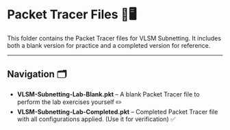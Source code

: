 # Packet Tracer Files 📂🖥️

This folder contains the Packet Tracer files for VLSM Subnetting. It includes both a blank version for practice and a completed version for reference.

---

## Navigation 🗂️


- **VLSM-Subnetting-Lab-Blank.pkt** – A blank Packet Tracer file to perform the lab exercises yourself ✏️  
- **VLSM-Subnetting-Lab-Completed.pkt** – Completed Packet Tracer file with all configurations applied. (Use it for verification) ✅  
